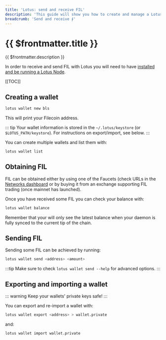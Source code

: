 ```yaml
---
title: 'Lotus: send and receive FIL'
description: 'This guide will show you how to create and manage a Lotus wallet and how to use it to send some Filecoin to a different address.'
breadcrumb: 'Send and receive ⨎'
---
```


# {{ $frontmatter.title }}

{{ $frontmatter.description }}

In order to receive and send FIL with Lotus you will need to have [installed and be running a Lotus Node](installation.md).

[[TOC]]

## Creating a wallet

```bash
lotus wallet new bls
```

This will print your Filecoin address.

::: tip
Your wallet information is stored in the `~/.lotus/keystore` (or `$LOTUS_PATH/keystore`). For instructions on export/import, see below.
:::

You can create multiple wallets and list them with:

```bash
lotus wallet list
```

## Obtaining FIL

FIL can be obtained either by using one of the Faucets (check URLs in the [Networks dashboard](https://networks.filecoin.io) or by buying it from an exchange supporting FIL trading (once mainnet has launched).

Once you have received some FIL you can check your balance with:

```bash
lotus wallet balance
```

Remember that your will only see the latest balance when your daemon is fully synced to the current tip of the chain.

## Sending FIL

Sending some FIL can be achieved by running:

```bash
lotus wallet send <address> <amount>
```

:::tip
Make sure to check `lotus wallet send --help` for advanced options.
:::

## Exporting and importing a wallet

::: warning
Keep your wallets' private keys safe!
:::

You can export and re-import a wallet with:

```bash
lotus wallet export <address> > wallet.private
```

and:

```bash
lotus wallet import wallet.private
```
